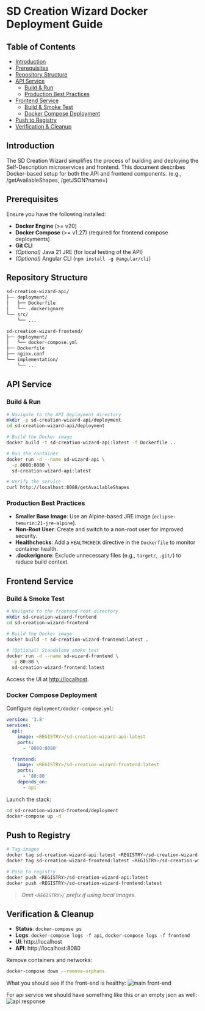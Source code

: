 # SD Creation Wizard Docker Deployment Guide

## Table of Contents

- [Introduction](#introduction)
- [Prerequisites](#prerequisites)
- [Repository Structure](#repository-structure)
- [API Service](#api-service)
  - [Build & Run](#build--run)
  - [Production Best Practices](#production-best-practices)
- [Frontend Service](#frontend-service)
  - [Build & Smoke Test](#build--smoke-test)
  - [Docker Compose Deployment](#docker-compose-deployment)
- [Push to Registry](#push-to-registry)
- [Verification & Cleanup](#verification--cleanup)

## Introduction

The SD Creation Wizard simplifies the process of building and deploying the Self-Description microservices and frontend. This document describes Docker-based setup for both the API and frontend components. (e.g., /getAvailableShapes, /getJSON?name=<shape>)

## Prerequisites

Ensure you have the following installed:

- **Docker Engine** (>= v20)
- **Docker Compose** (>= v1.27) (required for frontend compose deployments)
- **Git CLI**
- *(Optional)* Java 21 JRE (for local testing of the API)
- *(Optional)* Angular CLI (`npm install -g @angular/cli`)

## Repository Structure

```bash
sd-creation-wizard-api/
├── deployment/
│   ├── Dockerfile
│   └── .dockerignore
└── src/
    └── ...

sd-creation-wizard-frontend/
├── deployment/
│   └── docker-compose.yml
├── Dockerfile
├── nginx.conf
└── implementation/
    └── ...
```

## API Service

### Build & Run

```bash
# Navigate to the API deployment directory
mkdir -p sd-creation-wizard-api/deployment
cd sd-creation-wizard-api/deployment

# Build the Docker image
docker build -t sd-creation-wizard-api:latest -f Dockerfile ..

# Run the container
docker run -d --name sd-wizard-api \
  -p 8080:8080 \
  sd-creation-wizard-api:latest

# Verify the service
curl http://localhost:8080/getAvailableShapes
```

### Production Best Practices

- **Smaller Base Image**: Use an Alpine-based JRE image (`eclipse-temurin:21-jre-alpine`).
- **Non‑Root User**: Create and switch to a non-root user for improved security.
- **Healthchecks**: Add a `HEALTHCHECK` directive in the `Dockerfile` to monitor container health.
- **.dockerignore**: Exclude unnecessary files (e.g., `target/`, `.git/`) to reduce build context.

## Frontend Service

### Build & Smoke Test

```bash
# Navigate to the frontend root directory
mkdir sd-creation-wizard-frontend
cd sd-creation-wizard-frontend

# Build the Docker image
docker build -t sd-creation-wizard-frontend:latest .

# (Optional) Standalone smoke test
docker run -d --name sd-wizard-frontend \
  -p 80:80 \
  sd-creation-wizard-frontend:latest
```

Access the UI at [http://localhost](http://localhost).

### Docker Compose Deployment

Configure `deployment/docker-compose.yml`:

```yaml
version: '3.8'
services:
  api:
    image: <REGISTRY>/sd-creation-wizard-api:latest
    ports:
      - '8080:8080'

  frontend:
    image: <REGISTRY>/sd-creation-wizard-frontend:latest
    ports:
      - '80:80'
    depends_on:
      - api
```

Launch the stack:

```bash
cd sd-creation-wizard-frontend/deployment
docker-compose up -d
```

## Push to Registry

```bash
# Tag images
docker tag sd-creation-wizard-api:latest <REGISTRY>/sd-creation-wizard-api:latest
docker tag sd-creation-wizard-frontend:latest <REGISTRY>/sd-creation-wizard-frontend:latest

# Push to registry
docker push <REGISTRY>/sd-creation-wizard-api:latest
docker push <REGISTRY>/sd-creation-wizard-frontend:latest
```

> *Omit `<REGISTRY>/` prefix if using local images.*

## Verification & Cleanup

- **Status**: `docker-compose ps`
- **Logs**: `docker-compose logs -f api`, `docker-compose logs -f frontend`
- **UI**: http://localhost
- **API**: http://localhost:8080

Remove containers and networks:

```bash
docker-compose down --remove-orphans
```

What you should see if the front-end is healthy:
![main front-end](https://github.com/LEANEAGmbH/magic-module-builder/blob/main/SDWizard/docImage/photo_2025-06-12_22-15-31.jpg?raw=true)

For api service we should have something like this or an empty json as well:
![api response](https://github.com/LEANEAGmbH/magic-module-builder/blob/main/SDWizard/docImage/photo_2025-06-12_22-15-44.jpg?raw=true)
